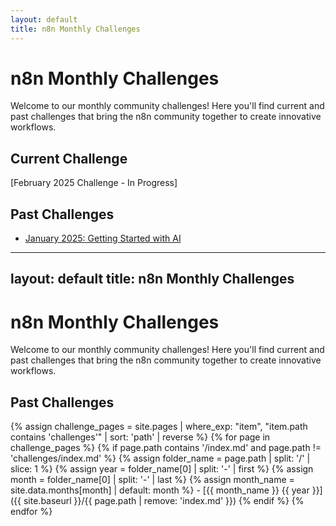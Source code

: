 ```yaml
---
layout: default
title: n8n Monthly Challenges
---
```


# n8n Monthly Challenges

Welcome to our monthly community challenges! Here you'll find current and past challenges that bring the n8n community together to create innovative workflows.

## Current Challenge

[February 2025 Challenge - In Progress]

## Past Challenges

- [January 2025: Getting Started with AI](/n8n-community-leaderboard/challenges/2025-01) 
---
layout: default
title: n8n Monthly Challenges
---

# n8n Monthly Challenges

Welcome to our monthly community challenges! Here you'll find current and past challenges that bring the n8n community together to create innovative workflows.

## Past Challenges

{% assign challenge_pages = site.pages | where_exp: "item", "item.path contains 'challenges'" | sort: 'path' | reverse %}
{% for page in challenge_pages %}
  {% if page.path contains '/index.md' and page.path != 'challenges/index.md' %}
    {% assign folder_name = page.path | split: '/' | slice: 1 %}
    {% assign year = folder_name[0] | split: '-' | first %}
    {% assign month = folder_name[0] | split: '-' | last %}
    {% assign month_name = site.data.months[month] | default: month %}
    - [{{ month_name }} {{ year }}]({{ site.baseurl }}/{{ page.path | remove: 'index.md' }})
  {% endif %}
{% endfor %}
